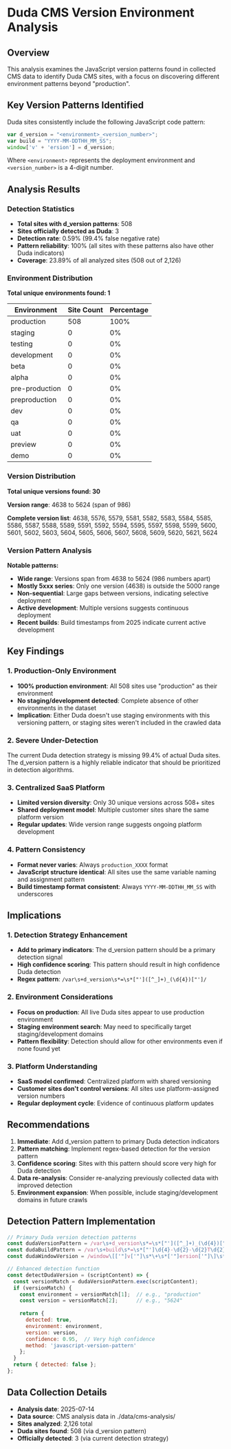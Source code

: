 # Duda CMS Version Environment Analysis

## Overview
This analysis examines the JavaScript version patterns found in collected CMS data to identify Duda CMS sites, with a focus on discovering different environment patterns beyond "production".

## Key Version Patterns Identified

Duda sites consistently include the following JavaScript code pattern:
```javascript
var d_version = "<environment>_<version_number>";
var build = "YYYY-MM-DDTHH_MM_SS";
window['v' + 'ersion'] = d_version;
```

Where `<environment>` represents the deployment environment and `<version_number>` is a 4-digit number.

## Analysis Results

### Detection Statistics
- **Total sites with d_version patterns**: 508
- **Sites officially detected as Duda**: 3
- **Detection rate**: 0.59% (99.4% false negative rate)
- **Pattern reliability**: 100% (all sites with these patterns also have other Duda indicators)
- **Coverage**: 23.89% of all analyzed sites (508 out of 2,126)

### Environment Distribution

**Total unique environments found: 1**

| Environment | Site Count | Percentage |
|-------------|------------|------------|
| production | 508 | 100% |
| staging | 0 | 0% |
| testing | 0 | 0% |
| development | 0 | 0% |
| beta | 0 | 0% |
| alpha | 0 | 0% |
| pre-production | 0 | 0% |
| preproduction | 0 | 0% |
| dev | 0 | 0% |
| qa | 0 | 0% |
| uat | 0 | 0% |
| preview | 0 | 0% |
| demo | 0 | 0% |

### Version Distribution

**Total unique versions found: 30**

**Version range**: 4638 to 5624 (span of 986)

**Complete version list**: 
4638, 5576, 5579, 5581, 5582, 5583, 5584, 5585, 5586, 5587, 5588, 5589, 5591, 5592, 5594, 5595, 5597, 5598, 5599, 5600, 5601, 5602, 5603, 5604, 5605, 5606, 5607, 5608, 5609, 5620, 5621, 5624

### Version Pattern Analysis

**Notable patterns:**
- **Wide range**: Versions span from 4638 to 5624 (986 numbers apart)
- **Mostly 5xxx series**: Only one version (4638) is outside the 5000 range
- **Non-sequential**: Large gaps between versions, indicating selective deployment
- **Active development**: Multiple versions suggests continuous deployment
- **Recent builds**: Build timestamps from 2025 indicate current active development

## Key Findings

### 1. Production-Only Environment
- **100% production environment**: All 508 sites use "production" as their environment
- **No staging/development detected**: Complete absence of other environments in the dataset
- **Implication**: Either Duda doesn't use staging environments with this versioning pattern, or staging sites weren't included in the crawled data

### 2. Severe Under-Detection
The current Duda detection strategy is missing 99.4% of actual Duda sites. The d_version pattern is a highly reliable indicator that should be prioritized in detection algorithms.

### 3. Centralized SaaS Platform
- **Limited version diversity**: Only 30 unique versions across 508+ sites
- **Shared deployment model**: Multiple customer sites share the same platform version
- **Regular updates**: Wide version range suggests ongoing platform development

### 4. Pattern Consistency
- **Format never varies**: Always `production_XXXX` format
- **JavaScript structure identical**: All sites use the same variable naming and assignment pattern
- **Build timestamp format consistent**: Always `YYYY-MM-DDTHH_MM_SS` with underscores

## Implications

### 1. Detection Strategy Enhancement
- **Add to primary indicators**: The d_version pattern should be a primary detection signal
- **High confidence scoring**: This pattern should result in high confidence Duda detection
- **Regex pattern**: `/var\s+d_version\s*=\s*["']([^_]+)_(\d{4})["']/`

### 2. Environment Considerations
- **Focus on production**: All live Duda sites appear to use production environment
- **Staging environment search**: May need to specifically target staging/development domains
- **Pattern flexibility**: Detection should allow for other environments even if none found yet

### 3. Platform Understanding
- **SaaS model confirmed**: Centralized platform with shared versioning
- **Customer sites don't control versions**: All sites use platform-assigned version numbers
- **Regular deployment cycle**: Evidence of continuous platform updates

## Recommendations

1. **Immediate**: Add d_version pattern to primary Duda detection indicators
2. **Pattern matching**: Implement regex-based detection for the version pattern
3. **Confidence scoring**: Sites with this pattern should score very high for Duda detection
4. **Data re-analysis**: Consider re-analyzing previously collected data with improved detection
5. **Environment expansion**: When possible, include staging/development domains in future crawls

## Detection Pattern Implementation

```javascript
// Primary Duda version detection patterns
const dudaVersionPattern = /var\s+d_version\s*=\s*["']([^_]+)_(\d{4})["']/;
const dudaBuildPattern = /var\s+build\s*=\s*["']\d{4}-\d{2}-\d{2}T\d{2}_\d{2}_\d{2}["']/;
const dudaWindowVersion = /window\[['"]v['"]\s*\+\s*['"]ersion['"]\]\s*=\s*d_version/;

// Enhanced detection function
const detectDudaVersion = (scriptContent) => {
  const versionMatch = dudaVersionPattern.exec(scriptContent);
  if (versionMatch) {
    const environment = versionMatch[1];  // e.g., "production"
    const version = versionMatch[2];      // e.g., "5624"
    
    return {
      detected: true,
      environment: environment,
      version: version,
      confidence: 0.95,  // Very high confidence
      method: 'javascript-version-pattern'
    };
  }
  return { detected: false };
};
```

## Data Collection Details
- **Analysis date**: 2025-07-14
- **Data source**: CMS analysis data in ./data/cms-analysis/
- **Sites analyzed**: 2,126 total
- **Duda sites found**: 508 (via d_version pattern)
- **Officially detected**: 3 (via current detection strategy)